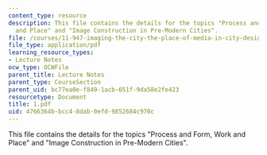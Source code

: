 ```yaml
---
content_type: resource
description: This file contains the details for the topics "Process and Form, Work
  and Place" and "Image Construction in Pre-Modern Cities".
file: /courses/11-947-imaging-the-city-the-place-of-media-in-city-design-and-development-fall-1998/4766364bbcc48dab0efd9852684c970c_1.pdf
file_type: application/pdf
learning_resource_types:
- Lecture Notes
ocw_type: OCWFile
parent_title: Lecture Notes
parent_type: CourseSection
parent_uid: bc77ea0e-f849-1acb-651f-9da58e2fe423
resourcetype: Document
title: 1.pdf
uid: 4766364b-bcc4-8dab-0efd-9852684c970c
---
```

This file contains the details for the topics "Process and Form, Work and Place" and "Image Construction in Pre-Modern Cities".

